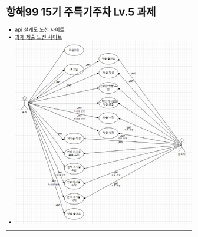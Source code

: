 # 항해99 15기 주특기주차 Lv.5 과제


- [api 설계도 노션 사이트](https://parallel-show-d04.notion.site/7d71bb584d65416eb8c5ea6b6f3074bd?v=07276f48083f4fef8c0bcf099fb9f901&pvs=4)
- [과제 제출 노션 사이트](https://maze-mousepad-7a9.notion.site/Lv-5-f347403e03f745439d0d30d8da5e6585?pvs=4)
- ![Use Case](usecase.JPG "Use Case")

----